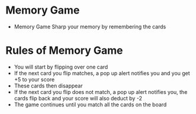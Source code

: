 # Memory Game
 - Memory Game Sharp your memory by remembering the cards

# Rules of Memory Game
 - You will start by flipping over one card
 - If the next card you flip matches, a pop up alert notifies you and you get +5 to your score
 - These cards then disappear
 - If the next card you flip does not match, a pop up alert notifies you, the cards flip back and your score will also deduct by -2
 - The game continues until you match all the cards on the board
